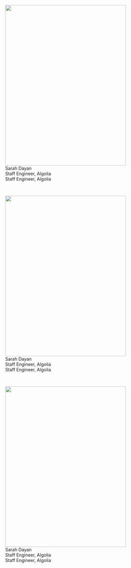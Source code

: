 <figure class="bg-slate-100 rounded-xl p-8 dark:bg-slate-800">
  <img class="w-24 h-24 rounded-full mx-auto" src="/sarah-dayan.jpg" alt="" width="384" height="512">
  <div class="pt-6 text-center space-y-4">
    <figcaption class="font-medium">
      <div class="text-sky-500 dark:text-sky-400">
        Sarah Dayan
      </div>
      <div class="text-slate-700 dark:text-slate-500">
        Staff Engineer, Algolia
      </div>
      <div class="text-slate-700 dark:text-slate-500">
        Staff Engineer, Algolia
      </div>
    </figcaption>
  </div>
</figure>
<br>
<figure class="bg-slate-100 rounded-xl p-8 dark:bg-slate-800">
  <img class="w-24 h-24 rounded-full mx-auto" src="/sarah-dayan.jpg" alt="" width="384" height="512">
  <div class="pt-6 text-center space-y-4">
    <figcaption class="font-medium">
      <div class="text-sky-500 dark:text-sky-400">
        Sarah Dayan
      </div>
      <div class="text-slate-700 dark:text-slate-500">
        Staff Engineer, Algolia
      </div>
      <div class="text-slate-700 dark:text-slate-500">
        Staff Engineer, Algolia
      </div>
    </figcaption>
  </div>
</figure>
<br>
<figure class="bg-slate-100 rounded-xl p-8 dark:bg-slate-800">
  <img class="w-24 h-24 rounded-full mx-auto" src="/sarah-dayan.jpg" alt="" width="384" height="512">
  <div class="pt-6 text-center space-y-4">
    <figcaption class="font-medium">
      <div class="text-sky-500 dark:text-sky-400">
        Sarah Dayan
      </div>
      <div class="text-slate-700 dark:text-slate-500">
        Staff Engineer, Algolia
      </div>
      <div class="text-slate-700 dark:text-slate-500">
        Staff Engineer, Algolia
      </div>
    </figcaption>
  </div>
</figure>
